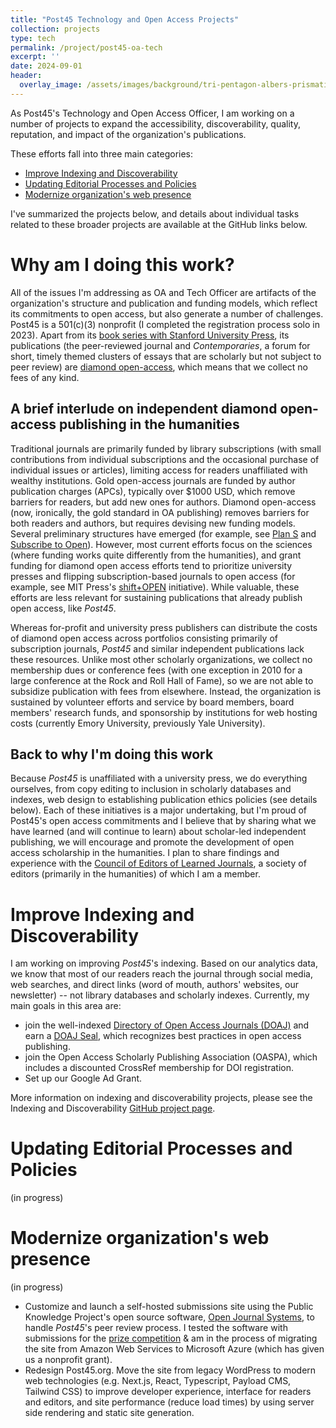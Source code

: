 ```yaml
---
title: "Post45 Technology and Open Access Projects"
collection: projects
type: tech
permalink: /project/post45-oa-tech
excerpt: ''
date: 2024-09-01
header:
  overlay_image: /assets/images/background/tri-pentagon-albers-prismatic-blues.svg
---
```


As Post45's Technology and Open Access Officer, I am working on a number of projects to expand the accessibility, discoverability, quality, reputation, and impact of the organization's publications.

These efforts fall into three main categories:
- [Improve Indexing and Discoverability](#improve-indexing-and-discoverability)
- [Updating Editorial Processes and Policies](#updating-editorial-processes-and-policies)
- [Modernize organization's web presence](#modernize-organizations-web-presence)

I've summarized the projects below, and details about individual tasks related to these broader projects are available at the GitHub links below. 

# Why am I doing this work? <!-- omit in toc -->

All of the issues I'm addressing as OA and Tech Officer are artifacts of the organization's structure and publication and funding models, which reflect its commitments to open access, but also generate a number of challenges. Post45 is a 501(c)(3) nonprofit (I completed the registration process solo in 2023). Apart from its [book series with Stanford University Press](https://www.sup.org/books/series/?series=POST*45), its publications (the peer-reviewed journal and *Contemporaries*, a forum for short, timely themed clusters of essays that are scholarly but not subject to peer review) are [diamond open-access](coalition-s.org/diamond-open-access), which means that we collect no fees of any kind.

## A brief interlude on independent diamond open-access publishing in the humanities

Traditional journals are primarily funded by library subscriptions (with small contributions from individual subscriptions and the occasional purchase of individual issues or articles), limiting access for readers unaffiliated with wealthy institutions. Gold open-access journals are funded by author publication charges (APCs), typically over $1000 USD, which remove barriers for readers, but add new ones for authors. Diamond open-access (now, ironically, the gold standard in OA publishing) removes barriers for both readers and authors, but requires devising new funding models. Several preliminary structures have emerged (for example, see [Plan S](https://www.coalition-s.org/why-plan-s/) and [Subscribe to Open](https://subscribetoopencommunity.org/)). However, most current efforts focus on the sciences (where funding works quite differently from the humanities), and grant funding for diamond open access efforts tend to prioritize university presses and flipping subscription-based journals to open access (for example, see MIT Press's [shift+OPEN](https://mitpress.mit.edu/shiftopen/) initiative). While valuable, these efforts are less relevant for sustaining publications that already publish open access, like *Post45*.

Whereas for-profit and university press publishers can distribute the costs of diamond open access across portfolios consisting primarily of subscription journals, *Post45* and similar independent publications lack these resources. Unlike most other scholarly organizations, we collect no membership dues or conference fees (with one exception in 2010 for a large conference at the Rock and Roll Hall of Fame), so we are not able to subsidize publication with fees from elsewhere. Instead, the organization is sustained by volunteer efforts and service by board members, board members' research funds, and sponsorship by institutions for web hosting costs (currently Emory University, previously Yale University).

## Back to why I'm doing this work

Because *Post45* is unaffiliated with a university press, we do everything ourselves, from copy editing to inclusion in scholarly databases and indexes, web design to establishing publication ethics policies (see details below). Each of these initiatives is a major undertaking, but I'm proud of Post45's open access commitments and I believe that by sharing what we have learned (and will continue to learn) about scholar-led independent publishing, we will encourage and promote the development of open access scholarship in the humanities. I plan to share findings and experience with the [Council of Editors of Learned Journals](celj.org), a society of editors (primarily in the humanities) of which I am a member.


# Improve Indexing and Discoverability

I am working on improving *Post45*'s indexing. Based on our analytics data, we know that most of our readers reach the journal through social media, web searches, and direct links (word of mouth, authors' websites, our newsletter) -- not library databases and scholarly indexes. Currently, my main goals in this area are:
- join the well-indexed [Directory of Open Access Journals (DOAJ)](doaj.org/) and earn a [DOAJ Seal](doaj.org/apply/seal), which recognizes best practices in open access publishing.
- join the Open Access Scholarly Publishing Association (OASPA), which includes a discounted CrossRef membership for DOI registration.
- Set up our Google Ad Grant.

More information on indexing and discoverability projects, please see the Indexing and Discoverability [GitHub project page](https://github.com/orgs/Post45-Journal/projects/3/views/2).

# Updating Editorial Processes and Policies
(in progress)

# Modernize organization's web presence
(in progress)

- Customize and launch a self-hosted submissions site using the Public Knowledge Project's open source software, [Open Journal Systems](https://pkp.sfu.ca/software/ojs/), to handle *Post45*'s peer review process. I tested the software with submissions for the [prize competition](projects/post45-prizes/) & am in the process of migrating the site from Amazon Web Services to Microsoft Azure (which has given us a nonprofit grant).
- Redesign Post45.org. Move the site from legacy WordPress to modern web technologies (e.g. Next.js, React, Typescript, Payload CMS, Tailwind CSS) to improve developer experience, interface for readers and editors, and site performance (reduce load times) by using server side rendering and static site generation.